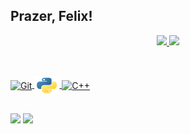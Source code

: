 ## Prazer, Felix!

<div align="center">
  <a href="https://github.com/F-FelixMoreira">
  <img height="170em" src="https://github-readme-stats.vercel.app/api?username=F-FelixMoreira&show_icons=true&theme=dracula&include_all_commits=true&count_private=true"/>
  <img height="170em" src="https://github-readme-stats.vercel.app/api/top-langs/?username=F-FelixMoreira&layout=compact&langs_count=7&theme=dracula"/>
</div>

  ##
  
<div style="display: inline_block"><br>
  
  <img align="center" alt="Git" height="30" width="35" src="https://iconape.com/wp-content/png_logo_vector/git-icon.png">
  <img align="center" alt="Python" height="30" width="40" src="https://raw.githubusercontent.com/devicons/devicon/master/icons/python/python-original.svg">
  <img align="center" alt="C++" height="30" width="30" src="https://raw.githubusercontent.com/isocpp/logos/master/cpp_logo.png">


  
  ##
 <div> 

  <a href = "mailto:folix_2015@hotmail.com"><img src="https://img.shields.io/badge/-Gmail-%23333?style=for-the-badge&logo=gmail&logoColor=white" target="_blank"></a>
  <a href="https://www.linkedin.com/in/felixnascimento/" target="_blank"><img src="https://img.shields.io/badge/-LinkedIn-%230077B5?style=for-the-badge&logo=linkedin&logoColor=white" target="_blank"></a> 

  
 
</div>
